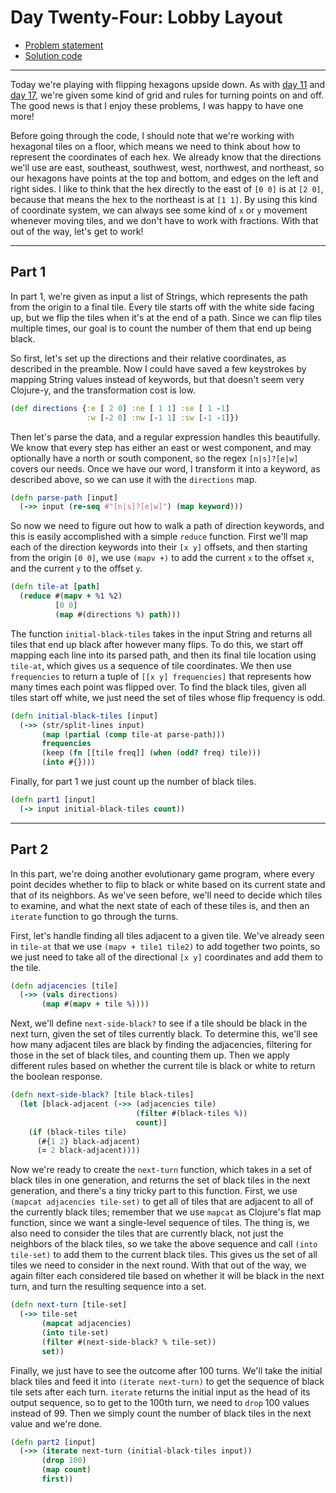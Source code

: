 # Day Twenty-Four: Lobby Layout

* [Problem statement](https://adventofcode.com/2020/day/24)
* [Solution code](https://github.com/abyala/advent-2020-clojure/blob/master/src/advent_2020_clojure/day24.clj)

---

Today we're playing with flipping hexagons upside down. As with [day 11](day11.md) and [day 17](day17.md),
we're given some kind of grid and rules for turning points on and off. The good news is that I enjoy these
problems, I was happy to have one more!

Before going through the code, I should note that we're working with hexagonal tiles on a floor, which means
we need to think about how to represent the coordinates of each hex. We already know that the directions
we'll use are east, southeast, southwest, west, northwest, and northeast, so our hexagons have points at the
top and bottom, and edges on the left and right sides. I like to think that the hex directly to the east of
`[0 0]` is at `[2 0]`, because that means the hex to the northeast is at `[1 1]`. By using this kind of
coordinate system, we can always see some kind of `x` or `y` movement whenever moving tiles, and we don't
have to work with fractions.  With that out of the way, let's get to work!

---

## Part 1

In part 1, we're given as input a list of Strings, which represents the path from the origin to a final tile.
Every tile starts off with the white side facing up, but we flip the tiles when it's at the end of a path.
Since we can flip tiles multiple times, our goal is to count the number of them that end up being black.

So first, let's set up the directions and their relative coordinates, as described in the preamble. Now
I could have saved a few keystrokes by mapping String values instead of keywords, but that doesn't seem very
Clojure-y, and the transformation cost is low.

```clojure
(def directions {:e [ 2 0] :ne [ 1 1] :se [ 1 -1]
                 :w [-2 0] :nw [-1 1] :sw [-1 -1]})
```

Then let's parse the data, and a regular expression handles this beautifully. We know that every step has
either an east or west component, and may optionally have a north or south component, so the regex
`[n|s]?[e|w]` covers our needs. Once we have our word, I transform it into a keyword, as described above,
so we can use it with the `directions` map.

```clojure
(defn parse-path [input]
  (->> input (re-seq #"[n|s]?[e|w]") (map keyword)))
```

So now we need to figure out how to walk a path of direction keywords, and this is easily accomplished
with a simple `reduce` function. First we'll map each of the direction keywords into their `[x y]`
offsets, and then starting from the origin `[0 0]`, we use `(mapv +)` to add the current `x` to the offset
`x`, and the current `y` to the offset `y`.

```clojure
(defn tile-at [path]
  (reduce #(mapv + %1 %2)
          [0 0]
          (map #(directions %) path)))
```

The function `initial-black-tiles` takes in the input String and returns all tiles that end up black
after however many flips. To do this, we start off mapping each line into its parsed path, and then its
final tile location using `tile-at`, which gives us a sequence of tile coordinates. We then use
`frequencies` to return a tuple of `[[x y] frequencies]` that represents how many times each point was
flipped over. To find the black tiles, given all tiles start off white, we just need the set of tiles
whose flip frequency is odd.

```clojure
(defn initial-black-tiles [input]
  (->> (str/split-lines input)
       (map (partial (comp tile-at parse-path)))
       frequencies
       (keep (fn [[tile freq]] (when (odd? freq) tile)))
       (into #{})))
```

Finally, for part 1 we just count up the number of black tiles.

```clojure
(defn part1 [input]
  (-> input initial-black-tiles count))
```

---

## Part 2

In this part, we're doing another evolutionary game program, where every point decides whether to flip to
black or white based on its current state and that of its neighbors. As we've seen before, we'll need to
decide which tiles to examine, and what the next state of each of these tiles is, and then an `iterate`
function to go through the turns.

First, let's handle finding all tiles adjacent to a given tile. We've already seen in `tile-at` that
we use `(mapv + tile1 tile2)` to add together two points, so we just need to take all of the directional
`[x y]` coordinates and add them to the tile.

```clojure
(defn adjacencies [tile]
  (->> (vals directions)
       (map #(mapv + tile %))))
``` 

Next, we'll define `next-side-black?` to see if a tile should be black in the next turn, given the set
of tiles currently black. To determine this, we'll see how many adjacent tiles are black by finding the
adjacencies, filtering for those in the set of black tiles, and counting them up. Then we apply different
rules based on whether the current tile is black or white to return the boolean response.

```clojure
(defn next-side-black? [tile black-tiles]
  (let [black-adjacent (->> (adjacencies tile)
                            (filter #(black-tiles %))
                            count)]
    (if (black-tiles tile)
      (#{1 2} black-adjacent)
      (= 2 black-adjacent))))
```

Now we're ready to create the `next-turn` function, which takes in a set of black tiles in one generation,
and returns the set of black tiles in the next generation, and there's a tiny tricky part to this function.
First, we use `(mapcat adjacencies tile-set)` to get all of tiles that are adjacent to all of the currently
black tiles; remember that we use `mapcat` as Clojure's flat map function, since we want a single-level
sequence of tiles. The thing is, we also need to consider the tiles that are currently black, not just the
neighbors of the black tiles, so we take the above sequence and call `(into tile-set)` to add them to the
current black tiles. This gives us the set of all tiles we need to consider in the next round. With that
out of the way, we again filter each considered tile based on whether it will be black in the next turn,
and turn the resulting sequence into a set.

```clojure
(defn next-turn [tile-set]
  (->> tile-set
       (mapcat adjacencies)
       (into tile-set)
       (filter #(next-side-black? % tile-set))
       set))
```

Finally, we just have to see the outcome after 100 turns. We'll take the initial black tiles and feed it
into `(iterate next-turn)` to get the sequence of black tile sets after each turn. `iterate` returns the
initial input as the head of its output sequence, so to get to the 100th turn, we need to `drop` 100
values instead of 99.  Then we simply count the number of black tiles in the next value and we're done.

```clojure
(defn part2 [input]
  (->> (iterate next-turn (initial-black-tiles input))
       (drop 100)
       (map count)
       first))
```
